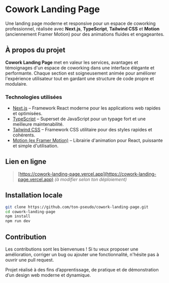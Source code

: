 # Cowork Landing Page

Une landing page moderne et responsive pour un espace de coworking professionnel, réalisée avec **Next.js**, **TypeScript**, **Tailwind CSS** et **Motion** (anciennement Framer Motion) pour des animations fluides et engageantes.

## À propos du projet

**Cowork Landing Page** met en valeur les services, avantages et témoignages d'un espace de coworking dans une interface élégante et performante. Chaque section est soigneusement animée pour améliorer l'expérience utilisateur tout en gardant une structure de code propre et modulaire.

### Technologies utilisées

- [Next.js](https://nextjs.org/) – Framework React moderne pour les applications web rapides et optimisées.
- [TypeScript](https://www.typescriptlang.org/) – Superset de JavaScript pour un typage fort et une meilleure maintenabilité.
- [Tailwind CSS](https://tailwindcss.com/) – Framework CSS utilitaire pour des styles rapides et cohérents.
- [Motion (ex Framer Motion)](https://motion.dev/) – Librairie d'animation pour React, puissante et simple d'utilisation.

## Lien en ligne

> [https://cowork-landing-page.vercel.app](https://cowork-landing-page.vercel.app) _(à modifier selon ton déploiement)_

## Installation locale

```bash
git clone https://github.com/ton-pseudo/cowork-landing-page.git
cd cowork-landing-page
npm install
npm run dev
```

## Contribution

Les contributions sont les bienvenues ! Si tu veux proposer une amélioration, corriger un bug ou ajouter une fonctionnalité, n'hésite pas à ouvrir une pull request.

Projet réalisé à des fins d’apprentissage, de pratique et de démonstration d’un design web moderne et dynamique.
